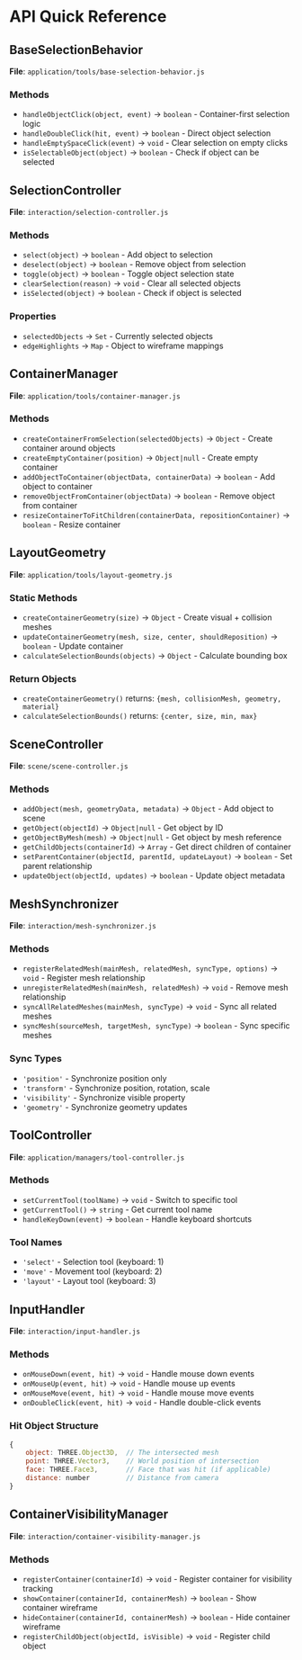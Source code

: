 # API Quick Reference

## BaseSelectionBehavior
**File**: `application/tools/base-selection-behavior.js`

### Methods
- `handleObjectClick(object, event)` → `boolean` - Container-first selection logic
- `handleDoubleClick(hit, event)` → `boolean` - Direct object selection  
- `handleEmptySpaceClick(event)` → `void` - Clear selection on empty clicks
- `isSelectableObject(object)` → `boolean` - Check if object can be selected

## SelectionController  
**File**: `interaction/selection-controller.js`

### Methods
- `select(object)` → `boolean` - Add object to selection
- `deselect(object)` → `boolean` - Remove object from selection
- `toggle(object)` → `boolean` - Toggle object selection state
- `clearSelection(reason)` → `void` - Clear all selected objects
- `isSelected(object)` → `boolean` - Check if object is selected

### Properties
- `selectedObjects` → `Set` - Currently selected objects
- `edgeHighlights` → `Map` - Object to wireframe mappings

## ContainerManager
**File**: `application/tools/container-manager.js`

### Methods  
- `createContainerFromSelection(selectedObjects)` → `Object` - Create container around objects
- `createEmptyContainer(position)` → `Object|null` - Create empty container
- `addObjectToContainer(objectData, containerData)` → `boolean` - Add object to container
- `removeObjectFromContainer(objectData)` → `boolean` - Remove object from container  
- `resizeContainerToFitChildren(containerData, repositionContainer)` → `boolean` - Resize container

## LayoutGeometry
**File**: `application/tools/layout-geometry.js`

### Static Methods
- `createContainerGeometry(size)` → `Object` - Create visual + collision meshes
- `updateContainerGeometry(mesh, size, center, shouldReposition)` → `boolean` - Update container
- `calculateSelectionBounds(objects)` → `Object` - Calculate bounding box

### Return Objects
- `createContainerGeometry()` returns: `{mesh, collisionMesh, geometry, material}`
- `calculateSelectionBounds()` returns: `{center, size, min, max}`

## SceneController
**File**: `scene/scene-controller.js`

### Methods
- `addObject(mesh, geometryData, metadata)` → `Object` - Add object to scene
- `getObject(objectId)` → `Object|null` - Get object by ID
- `getObjectByMesh(mesh)` → `Object|null` - Get object by mesh reference
- `getChildObjects(containerId)` → `Array` - Get direct children of container
- `setParentContainer(objectId, parentId, updateLayout)` → `boolean` - Set parent relationship
- `updateObject(objectId, updates)` → `boolean` - Update object metadata

## MeshSynchronizer
**File**: `interaction/mesh-synchronizer.js`

### Methods
- `registerRelatedMesh(mainMesh, relatedMesh, syncType, options)` → `void` - Register mesh relationship
- `unregisterRelatedMesh(mainMesh, relatedMesh)` → `void` - Remove mesh relationship
- `syncAllRelatedMeshes(mainMesh, syncType)` → `void` - Sync all related meshes
- `syncMesh(sourceMesh, targetMesh, syncType)` → `boolean` - Sync specific meshes

### Sync Types
- `'position'` - Synchronize position only
- `'transform'` - Synchronize position, rotation, scale
- `'visibility'` - Synchronize visible property
- `'geometry'` - Synchronize geometry updates

## ToolController
**File**: `application/managers/tool-controller.js`

### Methods
- `setCurrentTool(toolName)` → `void` - Switch to specific tool
- `getCurrentTool()` → `string` - Get current tool name
- `handleKeyDown(event)` → `boolean` - Handle keyboard shortcuts

### Tool Names
- `'select'` - Selection tool (keyboard: 1)
- `'move'` - Movement tool (keyboard: 2)  
- `'layout'` - Layout tool (keyboard: 3)

## InputHandler
**File**: `interaction/input-handler.js`

### Methods
- `onMouseDown(event, hit)` → `void` - Handle mouse down events
- `onMouseUp(event, hit)` → `void` - Handle mouse up events  
- `onMouseMove(event, hit)` → `void` - Handle mouse move events
- `onDoubleClick(event, hit)` → `void` - Handle double-click events

### Hit Object Structure
```javascript
{
    object: THREE.Object3D,  // The intersected mesh
    point: THREE.Vector3,    // World position of intersection
    face: THREE.Face3,       // Face that was hit (if applicable)  
    distance: number         // Distance from camera
}
```

## ContainerVisibilityManager  
**File**: `interaction/container-visibility-manager.js`

### Methods
- `registerContainer(containerId)` → `void` - Register container for visibility tracking
- `showContainer(containerId, containerMesh)` → `boolean` - Show container wireframe
- `hideContainer(containerId, containerMesh)` → `boolean` - Hide container wireframe
- `registerChildObject(objectId, isVisible)` → `void` - Register child object